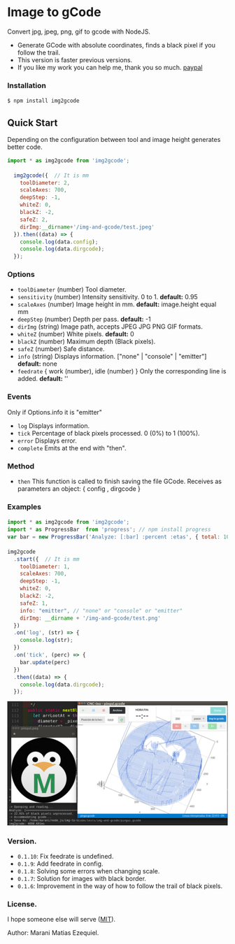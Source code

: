 # Image to gCode
Convert jpg, jpeg, png, gif to gcode with NodeJS.

- Generate GCode with absolute coordinates, finds a black pixel if you follow the trail.
- This version is faster previous versions.
- If you like my work you can help me, thank you so much. [paypal](https://www.paypal.com/cgi-bin/webscr?cmd=_s-xclick&hosted_button_id=273U85DLFL3F6)

### Installation
```bash
$ npm install img2gcode
```

## Quick Start
Depending on the configuration between tool and image height generates better code.

```Javascript
import * as img2gcode from 'img2gcode';

  img2gcode({  // It is mm
    toolDiameter: 2,
    scaleAxes: 700,
    deepStep: -1,
    whiteZ: 0,
    blackZ: -2,
    safeZ: 2,
    dirImg:__dirname+'/img-and-gcode/test.jpeg'
  }).then((data) => {
    console.log(data.config);
    console.log(data.dirgcode);
  });
```

### Options
- `toolDiameter` (number) Tool diameter.
- `sensitivity` (number) Intensity sensitivity. 0 to 1. **default:** 0.95
- `scaleAxes` (number)  Image height in mm. **default:** image.height equal mm
- `deepStep` (number) Depth per pass. **default:** -1
- `dirImg` (string) Image path, accepts JPEG JPG PNG GIF formats.
- `whiteZ` (number) White pixels. **default:** 0
- `blackZ` (number) Maximum depth (Black pixels).
- `safeZ` (number) Safe distance.
- `info` (string) Displays information. ["none" | "console" | "emitter"] **default:** none
- `feedrate` { work (number), idle (number) } Only the corresponding line is added. **default:** '' 

### Events
  Only if Options.info it is "emitter"
- `log` Displays information.
- `tick` Percentage of black pixels processed. 0 (0%) to 1 (100%).
- `error` Displays error.
- `complete` Emits at the end with "then".

### Method
- `then`
  This function is called to finish saving the file GCode.
  Receives as parameters an object: { config , dirgcode }

### Examples

```Javascript
import * as img2gcode from 'img2gcode';
import * as ProgressBar  from 'progress'; // npm install progress
var bar = new ProgressBar('Analyze: [:bar] :percent :etas', { total: 100 });

img2gcode
  .start({  // It is mm
    toolDiameter: 1,
    scaleAxes: 700,
    deepStep: -1,
    whiteZ: 0,
    blackZ: -2,
    safeZ: 1,
    info: "emitter", // "none" or "console" or "emitter"
    dirImg: __dirname + '/img-and-gcode/test.png'
  })
  .on('log', (str) => {
    console.log(str);
  })
  .on('tick', (perc) => {
    bar.update(perc)
  })
  .then((data) => {
    console.log(data.dirgcode);
  });
```

![img2gcode with CNC-ino](https://github.com/MaraniMatias/img2gcode/blob/master/ej-img2gcode.png)

### Version.
- `0.1.10`: Fix feedrate is undefined.
- `0.1.9`: Add feedrate in config.
- `0.1.8`: Solving some errors when changing scale.
- `0.1.7`: Solution for images with black border.
- `0.1.6`: Improvement in the way of how to follow the trail of black pixels.

### License.
I hope someone else will serve ([MIT](http://opensource.org/licenses/mit-license.php)).

Author: Marani Matias Ezequiel.